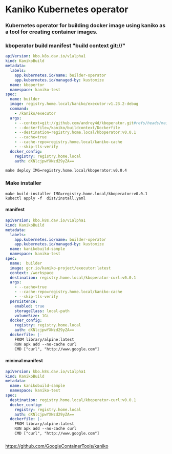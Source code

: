 # Kaniko Kubernetes operator
### Kubernetes operator for building docker image using kaniko as a tool for creating container images.

### kboperator build manifest "build context git://"

```yaml
apiVersion: kbo.k8s.dav.io/v1alpha1
kind: KanikoBuild
metadata:
  labels:
    app.kubernetes.io/name: builder-operator
    app.kubernetes.io/managed-by: kustomize
  name: kbopertor
  namespace: kaniko-test
spec:
  name: builder
  image: registry.home.local/kaniko/executor:v1.23.2-debug
  command:
    - /kaniko/executor
  args:
    - --context=git://github.com/andrey4d/kboperator.git#refs/heads/main
    - --dockerfile=/kaniko/buildcontext/Dockerfile
    - --destination=registry.home.local/kboperator:v0.0.1
    - --cache=true
    - --cache-repo=registry.home.local/kaniko-cache
    - --skip-tls-verify
  docker_config:
    registry: registry.home.local
    auth: dXNlcjpwYXNzd29yZA==
```
```shell
make deploy IMG=registry.home.local/kboperator:v0.0.4
```
### Make installer
```shell
make build-installer IMG=registry.home.local/kboperator:v0.0.1
kubectl apply -f  dist/install.yaml
```

#### manifest
```yaml
apiVersion: kbo.k8s.dav.io/v1alpha1
kind: KanikoBuild
metadata:
  labels:
    app.kubernetes.io/name: builder-operator
    app.kubernetes.io/managed-by: kustomize
  name: kanikobuild-sample
  namespace: kaniko-test
spec:
  name:  builder
  image: gcr.io/kaniko-project/executor:latest
  context: /workspace
  destination: registry.home.local/kboperator-curl:v0.0.1
  args: 
    - --cache=true
    - --cache-repo=registry.home.local/kaniko-cache
    - --skip-tls-verify
  persistence:
    enabled: true
    storageClass: local-path
    volumeSize: 1Gi    
  docker_config:
    registry: registry.home.local
    auth: dXNlcjpwYXNzd29yZA==
  dockerfile: |-
    FROM library/alpine:latest
    RUN apk add --no-cache curl
    CMD ["curl", "http://www.google.com"]
```

#### minimal manifest
```yaml
apiVersion: kbo.k8s.dav.io/v1alpha1
kind: KanikoBuild
metadata:
  name: kanikobuild-sample
  namespace: kaniko-test
spec:
  destination: registry.home.local/kboperator-curl:v0.0.1
  docker_config:
    registry: registry.home.local
    auth: dXNlcjpwYXNzd29yZA==
  dockerfile: |-
    FROM library/alpine:latest
    RUN apk add --no-cache curl
    CMD ["curl", "http://www.google.com"]
```
###


https://github.com/GoogleContainerTools/kaniko